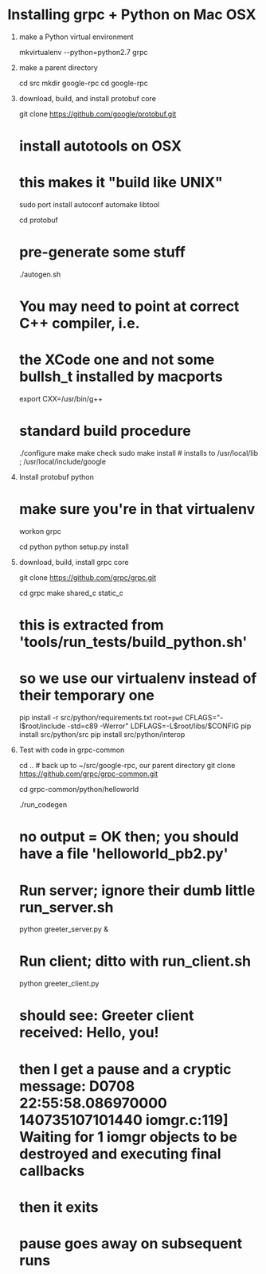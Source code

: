 # Installing grpc + Python on Mac OSX

1. make a Python virtual environment

    mkvirtualenv --python=python2.7 grpc

2. make a parent directory

    cd src
    mkdir google-rpc
    cd google-rpc

3. download, build, and install protobuf core

    git clone https://github.com/google/protobuf.git

    # install autotools on OSX
    # this makes it "build like UNIX"
    sudo port install autoconf automake libtool

    cd protobuf
    # pre-generate some stuff
    ./autogen.sh
    
    # You may need to point at correct C++ compiler, i.e.
    # the XCode one and not some bullsh_t installed by macports
    export CXX=/usr/bin/g++
    
    # standard build procedure
    ./configure
    make
    make check
    sudo make install # installs to /usr/local/lib ; /usr/local/include/google

4. Install protobuf python

    # make sure you're in that virtualenv
    workon grpc
    
    cd python
    python setup.py install

5. download, build, install grpc core

    git clone https://github.com/grpc/grpc.git
    
    cd grpc
    make shared_c static_c
    
    # this is extracted from 'tools/run_tests/build_python.sh'
    # so we use our virtualenv instead of their temporary one
    pip install -r src/python/requirements.txt
    root=`pwd`
    CFLAGS="-I$root/include -std=c89 -Werror" LDFLAGS=-L$root/libs/$CONFIG pip install src/python/src
    pip install src/python/interop

6. Test with code in grpc-common

    cd .. # back up to ~/src/google-rpc, our parent directory
    git clone https://github.com/grpc/grpc-common.git
    
    cd grpc-common/python/helloworld
    
    ./run_codegen
    # no output = OK then; you should have a file 'helloworld_pb2.py'
    
    # Run server; ignore their dumb little run_server.sh
    python greeter_server.py &
    
    # Run client; ditto with run_client.sh
    python greeter_client.py
    # should see: Greeter client received: Hello, you!
    # then I get a pause and a cryptic message: D0708 22:55:58.086970000 140735107101440 iomgr.c:119] Waiting for 1 iomgr objects to be destroyed and executing final callbacks
    # then it exits
    # pause goes away on subsequent runs
    



